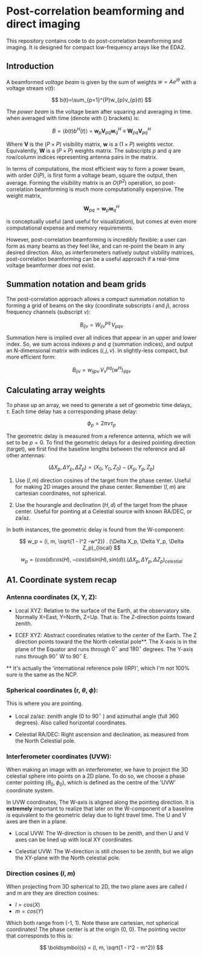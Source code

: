 # Post-correlation beamforming and direct imaging

This repository contains code to do post-correlation beamforming and imaging. It is designed for compact low-frequency arrays like the EDA2.

## Introduction

A beamformed *voltage beam* is given by the sum of weights $w=Ae^{i\theta}$
with a voltage stream $v(t)$:

$$
b(t)=\sum_{p=1}^{P}w_{p}v_{p}(t)
$$ 

The *power beam* is the voltage beam after squaring and averaging in time. when averaged with time (denote with $\langle \rangle$ brackets) is:

$$
B  = \langle b(t)b^{H}(t) \rangle \ =\  \boldsymbol{w}_p \boldsymbol{V}_{pq} \boldsymbol{w}_q^H \ \equiv\  \boldsymbol{W}_{pq} \boldsymbol{V}_{pq}^H
$$

Where $\boldsymbol{V}$ is the $(P\times P)$ visibility matrix, $\boldsymbol{w}$ is a $(1\times P)$ weights vector. Equivalently, $\boldsymbol{W}$ is a  $(P\times P)$ weights matrix. The subscripts $p$ and $q$ are row/column indices representing antenna pairs in the matrix. 

In terms of computations, the most efficient way to form a power beam, with order $O(P)$, is first form a voltage beam, square the output, then average. Forming the visibility matrix is an $O(P^2)$ operation, so post-correlation beamforming is much more computationally expensive. The weight matrix, 

$$
\boldsymbol{W}_{pq} = \boldsymbol{w}_{p} \boldsymbol{w}_{q}^H
$$

is conceptually useful (and useful for visualization), but comes at even more computational expense and memory requirements. 

However, post-correlation beamforming is incredibly flexible: a user can form as many beams as they feel like, and can re-point the beam in any desired direction. Also, as interferometers natively output visbility matrices, post-correlation beamforming can be a useful approach if a real-time voltage beamformer does not exist.


## Summation notation and beam grids

The post-correlation approach allows a compact summation notation to forming a grid of beams on the sky (coordinate subscripts $i$ and $j$), across frequency channels (subscript $\nu$):

$$
B_{i j \nu} = W^{p q}_{i j \nu} \, V_{p q \nu}
$$

Summation here is implied over all indices that appear in an upper and lower index. So, we sum across indexes $p$ and $q$ (summation indices), and output an N-dimensional matrix with indices $(i, j, \nu)$. In slightly-less compact, but more efficient form:

$$
B_{i j \nu} = w_{i j p \nu} \, V^{p q}_{\nu} (w^H)_{i j q \nu}
$$

## Calculating array weights

To phase up an array, we need to generate a set of geometric time delays, $\tau$. Each time delay has a corresponding phase delay:

$$
\phi_p = 2\pi \nu \tau_p
$$

The geometric delay is measured from a reference antenna, which we will set to be $p=0$. To find the geometric delays for a desired pointing direction (target), we first find the baseline lengths between the reference and all other antennas:

$$
(\Delta X_p, \Delta Y_p, \Delta Z_p) = (X_0, Y_0, Z_0) - (X_p, Y_p, Z_p)
$$

1. Use $(l, m)$ direction cosines of the target from the phase center. Useful for making 2D images around the phase center. Remember $(l, m)$ are cartesian coordinates, not spherical.

2. Use the hourangle and declination $(H, d)$ of the target from the phase center. Useful for pointing at a Celestial source with known RA/DEC, or za/az. 

In both instances, the geometric delay is found from the W-component:

$$
w_p = (l, m, \sqrt{1 - l^2 -w^2}) . (\Delta X_p, \Delta Y_p, \Delta Z_p)_{local}
$$

$$
w_p = (cos(d)cos(H), -cos(d)sin(H), sin(d)) . (\Delta X_p, \Delta Y_p, \Delta Z_p)_{celestial}
$$

## A1. Coordinate system recap

### Antenna coordinates (X, Y, Z):

* Local XYZ: Relative to the surface of the Earth, at the observatory site. Normally X=East, Y=North, Z=Up. That is: The Z-direction points toward zenith.

* ECEF XYZ: Abstract coordinates relative to the center of the Earth. The Z direction points toward the the North celestial pole**. The X-axis is in the plane of the Equator and runs through $0^\circ$ and $180^\circ$ degrees. The Y-axis runs through $90^\circ$ W to $90^\circ$ E.

** It's actually the 'international reference pole (IRP)', which I'm not 100% sure is the same as the NCP.

### Spherical coordinates (r, $\theta$, $\phi$):

This is where you are pointing.

* Local za/az: zenith angle (0 to $90^\circ$ ) and azimuthal angle (full 360 degrees). Also called horizontal coordinates.

* Celestial RA/DEC: Right ascension and declination, as measured from the North Celestial pole.

### Interferometer coordinates (UVW):

When making an image with an interferometer, we have to project the 3D celestial sphere into points on a 2D plane.  To do so, we choose a phase center pointing $(\theta_0, \phi_0)$, which is defined as the centre of the 'UVW' coordinate system. 

In UVW coordinates, The W-axis is aligned along the pointing direction. It is **extremely** important to realize that later on the W-component of a baseline *is* equivalent to the geometric delay due to light travel time. The U and V axes are then in a plane.

* Local UVW: The W-direction is chosen to be zenith, and then U and V axes can be lined up with local XY coordinates.

* Celestial UVW: The W-direction is still chosen to be zenith, but we align the XY-plane with the North celestial pole. 

### Direction cosines $(l, m)$ 

When projecting from 3D spherical to 2D, the two plane axes are called $l$ and $m$ are they are direction cosines:
* $l = cos(X)$ 
* $m = cos(Y)$

Which both range from (-1, 1). Note these are cartesian, not spherical coordinates! The phase center is at the origin (0, 0).  The pointing vector that corresponds to this is:

$$
\boldsymbol{s} = (l, m, \sqrt{1 - l^2 - m^2})
$$




